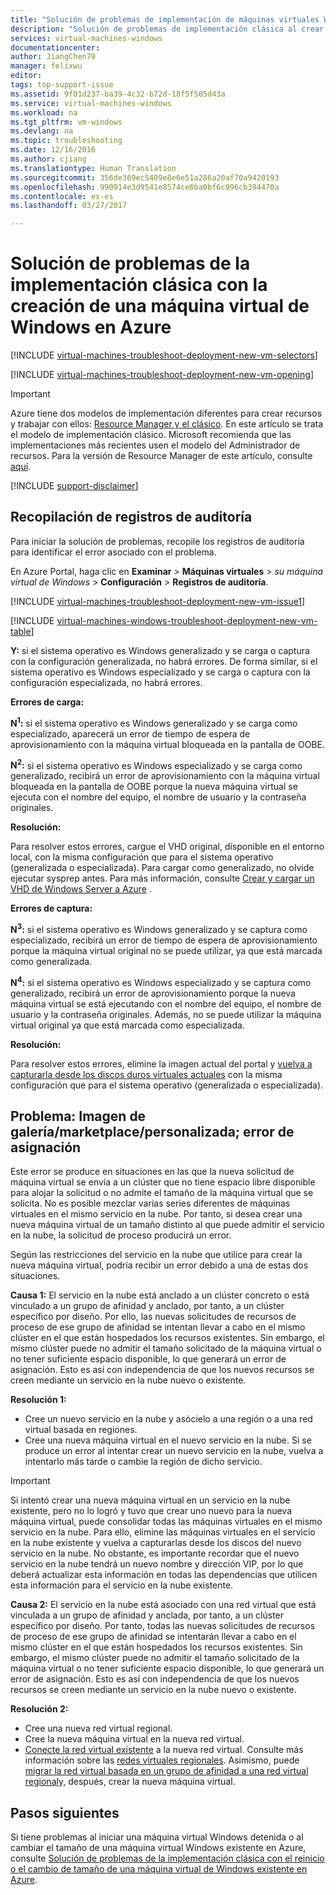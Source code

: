 ```yaml
---
title: "Solución de problemas de implementación de máquinas virtuales Windows en el modelo clásico | Microsoft Docs"
description: "Solución de problemas de implementación clásica al crear una nueva máquina virtual de Windows en Azure"
services: virtual-machines-windows
documentationcenter: 
author: JiangChen79
manager: felixwu
editor: 
tags: top-support-issue
ms.assetid: 9f01d237-ba39-4c32-b72d-18f5f505d43a
ms.service: virtual-machines-windows
ms.workload: na
ms.tgt_pltfrm: vm-windows
ms.devlang: na
ms.topic: troubleshooting
ms.date: 12/16/2016
ms.author: cjiang
ms.translationtype: Human Translation
ms.sourcegitcommit: 356de369ec5409e8e6e51a286a20af70a9420193
ms.openlocfilehash: 990914e3d9541e8574ce6ba0bf6c996cb394470a
ms.contentlocale: es-es
ms.lasthandoff: 03/27/2017

---
```

# <a name="troubleshoot-classic-deployment-issues-with-creating-a-new-windows-virtual-machine-in-azure"></a>Solución de problemas de la implementación clásica con la creación de una máquina virtual de Windows en Azure
[!INCLUDE [virtual-machines-troubleshoot-deployment-new-vm-selectors](../../../../includes/virtual-machines-windows-troubleshoot-deployment-new-vm-selectors-include.md)]

[!INCLUDE [virtual-machines-troubleshoot-deployment-new-vm-opening](../../../../includes/virtual-machines-troubleshoot-deployment-new-vm-opening-include.md)]

> [!IMPORTANT] 
> Azure tiene dos modelos de implementación diferentes para crear recursos y trabajar con ellos: [Resource Manager y el clásico](../../../resource-manager-deployment-model.md). En este artículo se trata el modelo de implementación clásico. Microsoft recomienda que las implementaciones más recientes usen el modelo del Administrador de recursos. Para la versión de Resource Manager de este artículo, consulte [aquí](../../virtual-machines-windows-troubleshoot-deployment-new-vm.md?toc=%2fazure%2fvirtual-machines%2fwindows%2ftoc.json).

[!INCLUDE [support-disclaimer](../../../../includes/support-disclaimer.md)]

## <a name="collect-audit-logs"></a>Recopilación de registros de auditoría
Para iniciar la solución de problemas, recopile los registros de auditoría para identificar el error asociado con el problema.

En Azure Portal, haga clic en **Examinar** > **Máquinas virtuales** > *su máquina virtual de Windows* > **Configuración** > **Registros de auditoría**.

[!INCLUDE [virtual-machines-troubleshoot-deployment-new-vm-issue1](../../../../includes/virtual-machines-troubleshoot-deployment-new-vm-issue1-include.md)]

[!INCLUDE [virtual-machines-windows-troubleshoot-deployment-new-vm-table](../../../../includes/virtual-machines-windows-troubleshoot-deployment-new-vm-table.md)]

**Y:** si el sistema operativo es Windows generalizado y se carga o captura con la configuración generalizada, no habrá errores. De forma similar, si el sistema operativo es Windows especializado y se carga o captura con la configuración especializada, no habrá errores.

**Errores de carga:**

**N<sup>1</sup>:** si el sistema operativo es Windows generalizado y se carga como especializado, aparecerá un error de tiempo de espera de aprovisionamiento con la máquina virtual bloqueada en la pantalla de OOBE.

**N<sup>2</sup>:** si el sistema operativo es Windows especializado y se carga como generalizado, recibirá un error de aprovisionamiento con la máquina virtual bloqueada en la pantalla de OOBE porque la nueva máquina virtual se ejecuta con el nombre del equipo, el nombre de usuario y la contraseña originales.

**Resolución:**

Para resolver estos errores, cargue el VHD original, disponible en el entorno local, con la misma configuración que para el sistema operativo (generalizada o especializada). Para cargar como generalizado, no olvide ejecutar sysprep antes. Para más información, consulte [Crear y cargar un VHD de Windows Server a Azure](createupload-vhd.md) .

**Errores de captura:**

**N<sup>3</sup>:** si el sistema operativo es Windows generalizado y se captura como especializado, recibirá un error de tiempo de espera de aprovisionamiento porque la máquina virtual original no se puede utilizar, ya que está marcada como generalizada.

**N<sup>4</sup>:** si el sistema operativo es Windows especializado y se captura como generalizado, recibirá un error de aprovisionamiento porque la nueva máquina virtual se está ejecutando con el nombre del equipo, el nombre de usuario y la contraseña originales. Además, no se puede utilizar la máquina virtual original ya que está marcada como especializada.

**Resolución:**

Para resolver estos errores, elimine la imagen actual del portal y [vuelva a capturarla desde los discos duros virtuales actuales](capture-image.md) con la misma configuración que para el sistema operativo (generalizada o especializada).

## <a name="issue-custom-gallery-marketplace-image-allocation-failure"></a>Problema: Imagen de galería/marketplace/personalizada; error de asignación
Este error se produce en situaciones en las que la nueva solicitud de máquina virtual se envía a un clúster que no tiene espacio libre disponible para alojar la solicitud o no admite el tamaño de la máquina virtual que se solicita. No es posible mezclar varias series diferentes de máquinas virtuales en el mismo servicio en la nube. Por tanto, si desea crear una nueva máquina virtual de un tamaño distinto al que puede admitir el servicio en la nube, la solicitud de proceso producirá un error.

Según las restricciones del servicio en la nube que utilice para crear la nueva máquina virtual, podría recibir un error debido a una de estas dos situaciones.

**Causa 1:** El servicio en la nube está anclado a un clúster concreto o está vinculado a un grupo de afinidad y anclado, por tanto, a un clúster específico por diseño. Por ello, las nuevas solicitudes de recursos de proceso de ese grupo de afinidad se intentan llevar a cabo en el mismo clúster en el que están hospedados los recursos existentes. Sin embargo, el mismo clúster puede no admitir el tamaño solicitado de la máquina virtual o no tener suficiente espacio disponible, lo que generará un error de asignación. Esto es así con independencia de que los nuevos recursos se creen mediante un servicio en la nube nuevo o existente.

**Resolución 1:**

* Cree un nuevo servicio en la nube y asócielo a una región o a una red virtual basada en regiones.
* Cree una nueva máquina virtual en el nuevo servicio en la nube.
  Si se produce un error al intentar crear un nuevo servicio en la nube, vuelva a intentarlo más tarde o cambie la región de dicho servicio.

> [!IMPORTANT]
> Si intentó crear una nueva máquina virtual en un servicio en la nube existente, pero no lo logró y tuvo que crear uno nuevo para la nueva máquina virtual, puede consolidar todas las máquinas virtuales en el mismo servicio en la nube. Para ello, elimine las máquinas virtuales en el servicio en la nube existente y vuelva a capturarlas desde los discos del nuevo servicio en la nube. No obstante, es importante recordar que el nuevo servicio en la nube tendrá un nuevo nombre y dirección VIP, por lo que deberá actualizar esta información en todas las dependencias que utilicen esta información para el servicio en la nube existente.
> 
> 

**Causa 2:** El servicio en la nube está asociado con una red virtual que está vinculada a un grupo de afinidad y anclada, por tanto, a un clúster específico por diseño. Por tanto, todas las nuevas solicitudes de recursos de proceso de ese grupo de afinidad se intentarán llevar a cabo en el mismo clúster en el que están hospedados los recursos existentes. Sin embargo, el mismo clúster puede no admitir el tamaño solicitado de la máquina virtual o no tener suficiente espacio disponible, lo que generará un error de asignación. Esto es así con independencia de que los nuevos recursos se creen mediante un servicio en la nube nuevo o existente.

**Resolución 2:**

* Cree una nueva red virtual regional.
* Cree la nueva máquina virtual en la nueva red virtual.
* [Conecte la red virtual existente](https://azure.microsoft.com/blog/vnet-to-vnet-connecting-virtual-networks-in-azure-across-different-regions/) a la nueva red virtual. Consulte más información sobre las [redes virtuales regionales](https://azure.microsoft.com/blog/2014/05/14/regional-virtual-networks/). Asimismo, puede [migrar la red virtual basada en un grupo de afinidad a una red virtual regional](https://azure.microsoft.com/blog/2014/11/26/migrating-existing-services-to-regional-scope/)y, después, crear la nueva máquina virtual.

## <a name="next-steps"></a>Pasos siguientes
Si tiene problemas al iniciar una máquina virtual Windows detenida o al cambiar el tamaño de una máquina virtual Windows existente en Azure, consulte [Solución de problemas de la implementación clásica con el reinicio o el cambio de tamaño de una máquina virtual de Windows existente en Azure](virtual-machines-windows-classic-restart-resize-error-troubleshooting.md).



